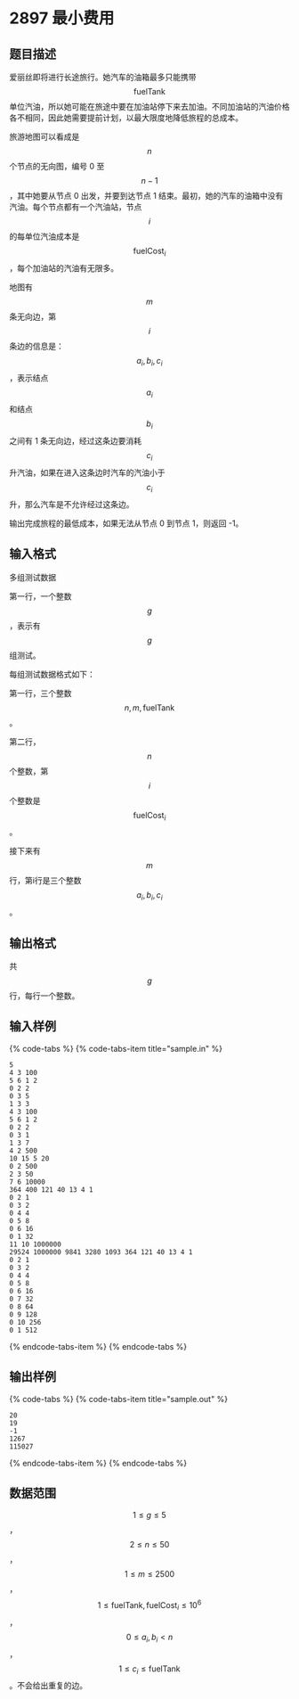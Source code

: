# 2897 最小费用

## 题目描述

爱丽丝即将进行长途旅行。她汽车的油箱最多只能携带 $$\text{fuelTank}$$ 单位汽油，所以她可能在旅途中要在加油站停下来去加油。不同加油站的汽油价格各不相同，因此她需要提前计划，以最大限度地降低旅程的总成本。

旅游地图可以看成是 $$n$$ 个节点的无向图，编号 0 至 $$n-1$$，其中她要从节点 0 出发，并要到达节点 1 结束。最初，她的汽车的油箱中没有汽油。每个节点都有一个汽油站，节点 $$i$$ 的每单位汽油成本是 $$\text{fuelCost}_i$$，每个加油站的汽油有无限多。

地图有 $$m$$ 条无向边，第 $$i$$ 条边的信息是：$$a_i,\,b_i,\,c_i$$，表示结点 $$a_i$$ 和结点 $$b_i$$ 之间有 1 条无向边，经过这条边要消耗 $$c_i$$ 升汽油，如果在进入这条边时汽车的汽油小于 $$c_i$$ 升，那么汽车是不允许经过这条边。

输出完成旅程的最低成本，如果无法从节点 0 到节点 1，则返回 -1。

## 输入格式

多组测试数据

第一行，一个整数 $$g$$，表示有 $$g$$ 组测试。

每组测试数据格式如下：

第一行，三个整数 $$n,\,m,\,\text{fuelTank}$$。

第二行，$$n$$ 个整数，第 $$i$$ 个整数是 $$\text{fuelCost}_i$$。

接下来有 $$m$$ 行，第i行是三个整数$$a_i,\,b_i,\,c_i$$。

## 输出格式

共 $$g$$ 行，每行一个整数。

## 输入样例

{% code-tabs %}
{% code-tabs-item title="sample.in" %}
```text
5
4 3 100
5 6 1 2
0 2 2
0 3 5
1 3 3
4 3 100
5 6 1 2
0 2 2
0 3 1
1 3 7
4 2 500
10 15 5 20
0 2 500
2 3 50
7 6 10000
364 400 121 40 13 4 1
0 2 1
0 3 2
0 4 4
0 5 8
0 6 16
0 1 32
11 10 1000000
29524 1000000 9841 3280 1093 364 121 40 13 4 1
0 2 1
0 3 2
0 4 4
0 5 8
0 6 16
0 7 32
0 8 64
0 9 128
0 10 256
0 1 512
```
{% endcode-tabs-item %}
{% endcode-tabs %}

## 输出样例

{% code-tabs %}
{% code-tabs-item title="sample.out" %}
```text
20
19
-1
1267
115027
```
{% endcode-tabs-item %}
{% endcode-tabs %}

## 数据范围

$$1 \leq g \leq 5$$，$$ 2 \leq n \leq 50$$，$$1 \leq m \leq 2500$$，$$1 \leq \text{fuelTank},\,\text{fuelCost}_i \leq 10^6$$，$$0 \leq a_i,\,b_i < n$$，$$1 \leq c_i \leq \text{fuelTank}$$。不会给出重复的边。

